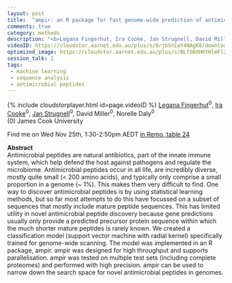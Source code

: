 ```yaml
---
layout: post
title:  "ampir: an R package for fast genome-wide prediction of antimicrobial peptides"
comments: true
category: methods
description: "<b>Legana Fingerhut, Ira Cooke, Jan Strugnell, David Miller, Norelle Daly</b><br/>Antimicrobial peptides are natural antibiotics, pa..."
videoID: https://cloudstor.aarnet.edu.au/plus/s/6rjbSn1aY4NAgK8/download
optimized_image: https://cloudstor.aarnet.edu.au/plus/s/BLfO8XHKYHlmFl2/download
session_talk: 1
tags:
 - machine learning
 - sequence analysis
 - antimicrobial peptides
---
```

{% include cloudstorplayer.html id=page.videoID %}
[<u>Legana Fingerhut</u>](http://orcid.org/0000-0002-2482-5336)<sup>0</sup>, [Ira Cooke](https://orcid.org/0000-0001-6520-1397)<sup>0</sup>, [Jan Strugnell](https://www.marine-omics.net/)<sup>0</sup>, David Miller<sup>0</sup>, Norelle Daly<sup>0</sup><br/>
\(0\) James Cook University

Find me on Wed Nov 25th, 1:30-2:50pm AEDT [in Remo, table 24](https://live.remo.co/e/abacbs2020-day-2/register)

<b>Abstract</b><br/>
Antimicrobial peptides are natural antibiotics, part of the innate immune system, which help defend the host against pathogens and regulate the microbiome. Antimicrobial peptides occur in all life, are incredibly diverse, mostly quite small \(&lt; 200 amino acids\), and typically only comprise a small proportion in a genome \(~ 1%\). This makes them very difficult to find. One way to discover antimicrobial peptides is by using statistical learning methods, but so far most attempts to do this have focussed on a subset of sequences that mostly include mature peptide sequences. This has limited utility in novel antimicrobial peptide discovery because gene predictions usually only provide a predicted precursor protein sequence within which the much shorter mature peptides is rarely known. We created a classification model \(support vector machine with radial kernel\) specifically trained for genome-wide scanning. The model was implemented in an R package, ampir. ampir was designed for high throughput and supports parallelisation. ampir was tested on multiple test sets \(including complete proteomes\) and performed with high precision. ampir can be used to narrow down the search space for novel antimicrobial peptides in genomes.<br/>
